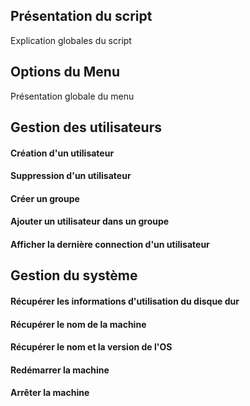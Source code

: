 ## Présentation du script

Explication globales du script

## Options du Menu

Présentation globale du menu 

## Gestion des utilisateurs

#### Création d'un utilisateur
#### Suppression d'un utilisateur
#### Créer un groupe
#### Ajouter un utilisateur dans un groupe
#### Afficher la dernière connection d'un utilisateur

## Gestion du système

#### Récupérer les informations d'utilisation du disque dur
#### Récupérer le nom de la machine
#### Récupérer le nom et la version de l'OS
#### Redémarrer la machine
#### Arrêter la machine





